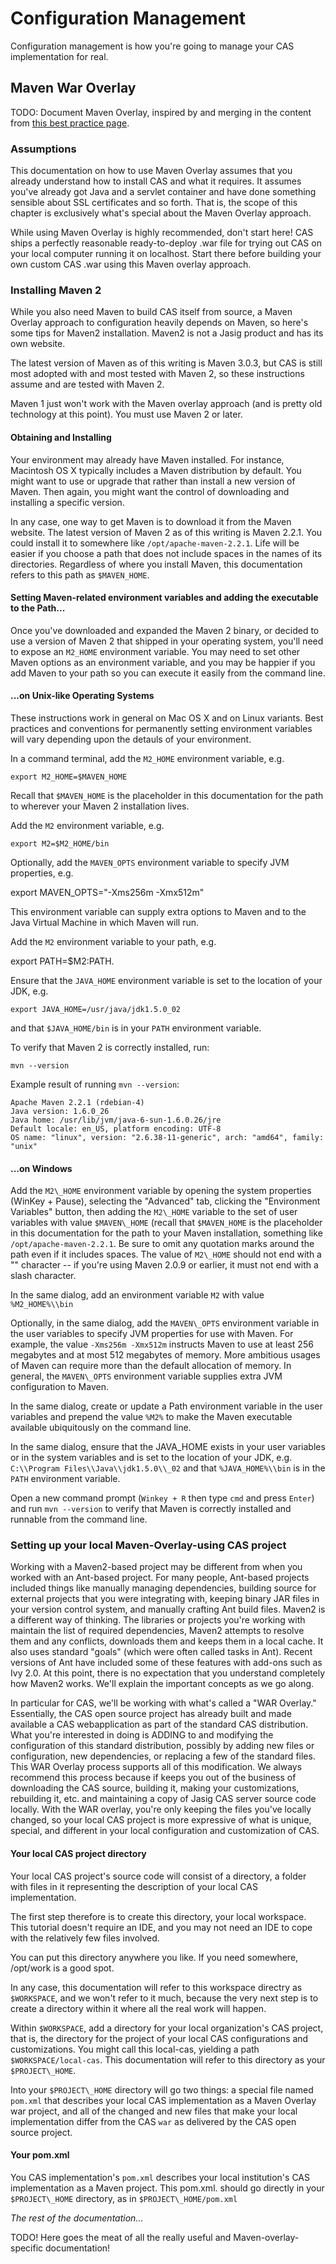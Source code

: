 # Configuration Management #

Configuration management is how you're going to manage your CAS implementation for real.

## Maven War Overlay ##

<p class="todo">TODO: Document Maven Overlay, inspired by and merging in the content from <a href="https://wiki.jasig.org/display/CASUM/Best+Practice+-+Setting+Up+CAS+Locally+using+the+Maven2+WAR+Overlay+Method">this best practice page</a>.</p>

### Assumptions ###

This documentation on how to use Maven Overlay assumes that you already understand how to install CAS and what it requires. It assumes you've already got Java and a servlet container and have done something sensible about SSL certificates and so forth. That is, the scope of this chapter is exclusively what's special about the Maven Overlay approach.

While using Maven Overlay is highly recommended, don't start here! CAS ships a perfectly reasonable ready-to-deploy .war file for trying out CAS on your local computer running it on localhost. Start there before building your own custom CAS .war using this Maven overlay approach.

### Installing Maven 2 ###

While you also need Maven to build CAS itself from source, a Maven Overlay approach to configuration heavily depends on Maven, so here's some tips for Maven2 installation. Maven2 is not a Jasig product and has its own website.

The latest version of Maven as of this writing is Maven 3.0.3, but CAS is still most adopted with and most tested with Maven 2, so these instructions assume and are tested with Maven 2.

Maven 1 just won't work with the Maven overlay approach (and is pretty old technology at this point). You must use Maven 2 or later.

#### Obtaining and Installing ####

Your environment may already have Maven installed. For instance, Macintosh OS X typically includes a Maven distribution by default. You might want to use or upgrade that rather than install a new version of Maven. Then again, you might want the control of downloading and installing a specific version.

In any case, one way to get Maven is to download it from the Maven website. The latest version of Maven 2 as of this writing is Maven 2.2.1. You could install it to somewhere like `/opt/apache-maven-2.2.1`. Life will be easier if you choose a path that does not include spaces in the names of its directories. Regardless of where you install Maven, this documentation refers to this path as `$MAVEN_HOME`.

#### Setting Maven-related environment variables and adding the executable to the Path... ####

Once you've downloaded and expanded the Maven 2 binary, or decided to use a version of Maven 2 that shipped in your operating system, you'll need to expose an `M2_HOME` environment variable. You may need to set other Maven options as an environment variable, and you may be happier if you add Maven to your path so you can execute it easily from the command line.

#### ...on Unix-like Operating Systems #### 

These instructions work in general on Mac OS X and on Linux variants. Best practices and conventions for permanently setting environment variables will vary depending upon the detauls of your environment.

In a command terminal, add the `M2_HOME` environment variable, e.g. 

    export M2_HOME=$MAVEN_HOME 

Recall that `$MAVEN_HOME` is the placeholder in this documentation for the path to wherever your Maven 2 installation lives.

Add the `M2` environment variable, e.g. 

    export M2=$M2_HOME/bin 

Optionally, add the `MAVEN_OPTS` environment variable to specify JVM properties, e.g. 

  export MAVEN_OPTS="-Xms256m -Xmx512m"

This environment variable can supply extra options to Maven and to the Java Virtual Machine in which Maven will run.

Add the `M2` environment variable to your path, e.g.
 
  export PATH=$M2:PATH.

Ensure that the `JAVA_HOME` environment variable is set to the location of your JDK, e.g.
 
    export JAVA_HOME=/usr/java/jdk1.5.0_02
    
and that `$JAVA_HOME/bin` is in your `PATH` environment variable. 

To verify that Maven 2 is correctly installed, run:

    mvn --version

Example result of running `mvn --version`:

    Apache Maven 2.2.1 (rdebian-4)  
    Java version: 1.6.0_26  
    Java home: /usr/lib/jvm/java-6-sun-1.6.0.26/jre  
    Default locale: en_US, platform encoding: UTF-8  
    OS name: "linux", version: "2.6.38-11-generic", arch: "amd64", family: "unix"

#### ...on Windows ####

Add the `M2\_HOME` environment variable by opening the system properties (WinKey + Pause), selecting the "Advanced" tab, clicking the "Environment Variables" button, then adding the `M2\_HOME` variable to the set of user variables with value `$MAVEN\_HOME` (recall that `$MAVEN_HOME` is the placeholder in this documentation for the path to your Maven installation, something like `/opt/apache-maven-2.2.1`. Be sure to omit any quotation marks around the path even if it includes spaces. The value of `M2\_HOME` should not end with a "\" character -- if you're using Maven 2.0.9 or earlier, it must not end with a slash character.

In the same dialog, add an environment variable `M2` with value `%M2_HOME%\\bin` 

Optionally, in the same dialog, add the `MAVEN\_OPTS` environment variable in the user variables to specify JVM properties for use with Maven. For example, the value `-Xms256m -Xmx512m` instructs Maven to use at least 256 megabytes and at most 512 megabytes of memory. More ambitious usages of Maven can require more than the default allocation of memory. In general, the `MAVEN\_OPTS` environment variable supplies extra JVM configuration to Maven.

In the same dialog, create or update a Path environment variable in the user variables and prepend the value `%M2%` to make the Maven executable available ubiquitously on the command line.

In the same dialog, ensure that the JAVA_HOME exists in your user variables or in the system variables and is set to the location of your JDK, e.g. `C:\\Program Files\\Java\\jdk1.5.0\\_02` and that `%JAVA_HOME%\\bin` is in the `PATH` environment variable.

Open a new command prompt (`Winkey + R` then type `cmd` and press `Enter`) and run `mvn --version` to verify that Maven is correctly installed and runnable from the command line.

### Setting up your local Maven-Overlay-using CAS project ###

Working with a Maven2-based project may be different from when you worked with an Ant-based project. For many people, Ant-based projects included things like manually managing dependencies, building source for external projects that you were integrating with, keeping binary JAR files in your version control system, and manually crafting Ant build files. Maven2 is a different way of thinking. The libraries or projects you're working with maintain the list of required dependencies, Maven2 attempts to resolve them and any conflicts, downloads them and keeps them in a local cache. It also uses standard "goals" (which were often called tasks in Ant). Recent versions of Ant have included some of these features with add-ons such as Ivy 2.0. At this point, there is no expectation that you understand completely how Maven2 works. We'll explain the important concepts as we go along.

In particular for CAS, we'll be working with what's called a "WAR Overlay." Essentially, the CAS open source project has already built and made available a CAS webapplication as part of the standard CAS distribution. What you're interested in doing is ADDING to and modifying the configuration of this standard distribution, possibly by adding new files or configuration, new dependencies, or replacing a few of the standard files. This WAR Overlay process supports all of this modification. We always recommend this process because if keeps you out of the business of downloading the CAS source, building it, making your customizations, rebuilding it, etc. and maintaining a copy of Jasig CAS server source code locally. With the WAR overlay, you're only keeping the files you've locally changed, so your local CAS project is more expressive of what is unique, special, and different in your local configuration and customization of CAS.

#### Your local CAS project directory #### 

Your local CAS project's source code will consist of a directory, a folder with files in it representing the description of your local CAS implementation.

The first step therefore is to create this directory, your local workspace. This tutorial doesn't require an IDE, and you may not need an IDE to cope with the relatively few files involved.

You can put this directory anywhere you like. If you need somewhere, /opt/work is a good spot.

In any case, this documentation will refer to this workspace directry as `$WORKSPACE`, and we won't refer to it much, because the very next step is to create a directory within it where all the real work will happen.

Within `$WORKSPACE`, add a directory for your local organization's CAS project, that is, the directory for the project of your local CAS configurations and customizations. You might call this local-cas, yielding a path `$WORKSPACE/local-cas`. This documentation will refer to this directory as your `$PROJECT\_HOME`.

Into your `$PROJECT\_HOME` directory will go two things: a special file named `pom.xml` that describes your local CAS implementation as a Maven Overlay war project, and all of the changed and new files that make your local implementation differ from the CAS `war` as delivered by the CAS open source project.

#### Your pom.xml ####

You CAS implementation's `pom.xml` describes your local institution's CAS implementation as a Maven project. This pom.xml. should go directly in your `$PROJECT\_HOME` directory, as in `$PROJECT\_HOME/pom.xml`

_The rest of the documentation..._

<p class="todo">TODO! Here goes the meat of all the really useful and Maven-overlay-specific documentation!</p>
